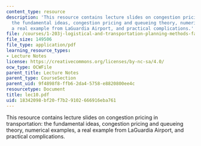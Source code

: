 ```yaml
---
content_type: resource
description: 'This resource contains lecture slides on congestion pricing in transportation:
  the fundamental ideas, congestion pricing and queueing theory, numerical examples,
  a real example from LaGuardia Airport, and practical complications.'
file: /courses/1-203j-logistical-and-transportation-planning-methods-fall-2006/18342098bf20f7b29102666916eba761_lec10.pdf
file_size: 149506
file_type: application/pdf
learning_resource_types:
- Lecture Notes
license: https://creativecommons.org/licenses/by-nc-sa/4.0/
ocw_type: OCWFile
parent_title: Lecture Notes
parent_type: CourseSection
parent_uid: 9f4898f8-ffb6-2da4-5758-e8820800ee4c
resourcetype: Document
title: lec10.pdf
uid: 18342098-bf20-f7b2-9102-666916eba761
---
```

This resource contains lecture slides on congestion pricing in transportation: the fundamental ideas, congestion pricing and queueing theory, numerical examples, a real example from LaGuardia Airport, and practical complications.